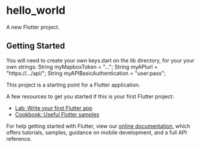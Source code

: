 # hello_world

A new Flutter project.

## Getting Started

You will need to create your own keys.dart on the lib directory, for your your own strings:
String myMapboxToken = "...";
String myAPIurl = "https://.../api/";
String myAPIBasicAuthentication = "user:pass";

This project is a starting point for a Flutter application.

A few resources to get you started if this is your first Flutter project:

- [Lab: Write your first Flutter app](https://flutter.dev/docs/get-started/codelab)
- [Cookbook: Useful Flutter samples](https://flutter.dev/docs/cookbook)

For help getting started with Flutter, view our
[online documentation](https://flutter.dev/docs), which offers tutorials,
samples, guidance on mobile development, and a full API reference.
